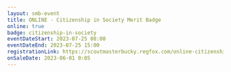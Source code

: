 ```yaml
---
layout: smb-event
title: ONLINE - Citizenship in Society Merit Badge
online: true
badge: citizenship-in-society
eventDateStart: 2023-07-25 08:00
eventDateEnd: 2023-07-25 15:00
registrationLink: https://scoutmasterbucky.regfox.com/online-citizenship-in-society-merit-badge---2023-07-25
onSaleDate: 2023-06-01 0:05
---
```

